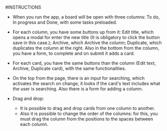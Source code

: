 #INSTRUCTIONS

- When you run the app, a board will be open with three columns: To do, In progress and Done, with some tasks preloaded.

- For each column, you have some buttons up from it: Edit title, which opens a modal for enter the new title (It is obligatory to click the button save in this case.); Archive, which Archive the column; Duplicate, which duplicates the column at the right. Also in the bottom from the column, you have a form, to complete and on submit it adds a card.

- For each card, you have the same buttons than the column (Edit text, Archive, Duplicate card), with the same functionalities.

- On the top from the page, there is an input for searching, which activates the search on change, it looks if the card's text includes what the user is searching. Also there is a form for adding a column.

- Drag and drop:
  - It is possible to drag and drop cards from one column to another.
  - Also it is possible to change the order of the columns: for this, you must drag the column from the positions to the spaces between     each column.
